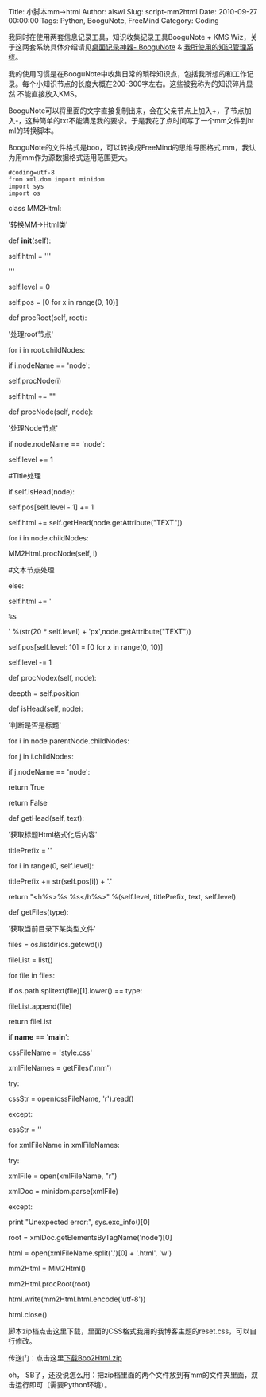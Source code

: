 Title: 小脚本mm->html
Author: alswl
Slug: script-mm2html
Date: 2010-09-27 00:00:00
Tags: Python, BooguNote, FreeMind
Category: Coding

我同时在使用两套信息记录工具，知识收集记录工具BooguNote + KMS Wiz，关于这两套系统具体介绍请见[桌面记录神器- BooguNote](http://log4d.com/2010/04/desktop-recording-tool-boogunote) & [我所使用的知识管理系统](http://log4d.com/2010/09/my-kms)。

我的使用习惯是在BooguNote中收集日常的琐碎知识点，包括我所想的和工作记录。每个小知识节点的长度大概在200-300字左右。这些被我称为的知识碎片显然
不能直接放入KMS。

BooguNote可以将里面的文字直接复制出来，会在父亲节点上加入+，子节点加入-，这种简单的txt不能满足我的要求。于是我花了点时间写了一个mm文件到ht
ml的转换脚本。

BooguNote的文件格式是boo，可以转换成FreeMind的思维导图格式.mm，我认为用mm作为源数据格式适用范围更大。

    
    #coding=utf-8
    from xml.dom import minidom
    import sys
    import os

class MM2Html:

'转换MM->Html类'

def __init__(self):

self.html = '''<!DOCTYPE html PUBLIC "-//W3C//DTD XHTML 1.0 Transitional//EN"
"http://www.w3.org/TR/xhtml1/DTD/xhtml1-transitional.dtd">

<html xmlns="http://www.w3.org/1999/xhtml">

<head>

<meta http-equiv="Content-Type" content="text/html; charset=utf-8" />

<style type="text/css">

''' + cssStr + '''

</style>

</head> '''

self.level = 0

self.pos = [0 for x in range(0, 10)]

def procRoot(self, root):

'处理root节点'

for i in root.childNodes:

if i.nodeName == 'node':

self.procNode(i)

self.html += "</body>"

def procNode(self, node):

'处理Node节点'

if node.nodeName == 'node':

self.level += 1

#Tltle处理

if self.isHead(node):

self.pos[self.level - 1] += 1

self.html += self.getHead(node.getAttribute("TEXT"))

for i in node.childNodes:

MM2Html.procNode(self, i)

#文本节点处理

else:

self.html += '<pre style="margin-left:%s;">%s</pre>' %(str(20 * self.level) +
'px',node.getAttribute("TEXT"))

self.pos[self.level: 10] = [0 for x in range(0, 10)]

self.level -= 1

def procNodex(self, node):

deepth = self.position

def isHead(self, node):

'判断是否是标题'

for i in node.parentNode.childNodes:

for j in i.childNodes:

if j.nodeName == 'node':

return True

return False

def getHead(self, text):

'获取标题Html格式化后内容'

titlePrefix = ''

for i in range(0, self.level):

titlePrefix += str(self.pos[i]) + '.'

return "<h%s>%s %s</h%s>" %(self.level, titlePrefix, text, self.level)

def getFiles(type):

'获取当前目录下某类型文件'

files = os.listdir(os.getcwd())

fileList = list()

for file in files:

if os.path.splitext(file)[1].lower() == type:

fileList.append(file)

return fileList

if __name__ == '__main__':

cssFileName = 'style.css'

xmlFileNames = getFiles('.mm')

try:

cssStr = open(cssFileName, 'r').read()

except:

cssStr = ''

for xmlFileName in xmlFileNames:

try:

xmlFile = open(xmlFileName, "r")

xmlDoc = minidom.parse(xmlFile)

except:

print "Unexpected error:", sys.exc_info()[0]

root = xmlDoc.getElementsByTagName('node')[0]

html = open(xmlFileName.split('.')[0] + '.html', 'w')

mm2Html = MM2Html()

mm2Html.procRoot(root)

html.write(mm2Html.html.encode('utf-8'))

html.close()

脚本zip档点击这里下载，里面的CSS格式我用的我博客主题的reset.css，可以自行修改。

传送门：点击这里[下载Boo2Html.zip](https://ohsolnxaa.qnssl.com/2010/09/Boo2Html.zip)

oh， SB了，还没说怎么用：把zip档里面的两个文件放到有mm的文件夹里面，双击运行即可（需要Python环境）。

